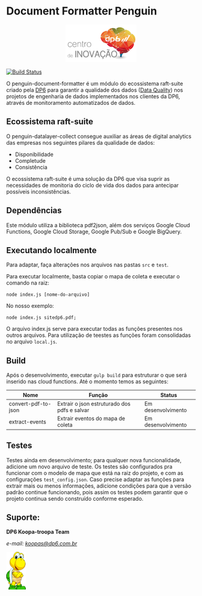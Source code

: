 # Document Formatter Penguin

<div align="center">
<img src="https://raw.githubusercontent.com/DP6/templates-centro-de-inovacoes/main/public/images/centro_de_inovacao_dp6.png" height="100px" />
</div>

[![Build Status](https://travis-ci.org/DP6/Doc-Formatter-Penguin.svg?branch=main)](https://travis-ci.org/DP6/Doc-Formatter-Penguin)

O penguin-document-formatter é um módulo do ecossistema raft-suite criado pela [DP6](https://www.dp6.com.br) para garantir a qualidade dos dados ([Data Quality](https://en.wikipedia.org/wiki/Data_quality)) nos projetos de engenharia de dados implementados nos clientes da DP6, através de monitoramento automatizados de dados.

## Ecossistema raft-suite

O penguin-datalayer-collect consegue auxiliar as áreas de digital analytics das empresas nos seguintes pilares da qualidade de dados:

- Disponibilidade
- Completude
- Consistência

O ecossistema raft-suite é uma solução da DP6 que visa suprir as necessidades de monitoria do ciclo de vida dos dados para antecipar possíveis inconsistências.

## Dependências

Este módulo utiliza a biblioteca pdf2json, além dos serviços Google Cloud Functions, Google Cloud Storage, Google Pub/Sub e Google BigQuery.

## Executando localmente

Para adaptar, faça alterações nos arquivos nas pastas `src` e `test`.

Para executar localmente, basta copiar o mapa de coleta e executar o comando na raiz:

```shell
node index.js [nome-do-arquivo]
```

No nosso exemplo:

```shell
node index.js sitedp6.pdf;
```

O arquivo index.js serve para executar todas as funções presentes nos outros arquivos. Para utilização de teestes as funções foram consolidadas no arquivo `local.js`.

## Build

Após o desenvolvimento, executar `gulp build` para estruturar o que será inserido nas cloud functions. Até o momento temos as seguintes:

| Nome                | Função                                       | Status             |
| ------------------- | -------------------------------------------- | ------------------ |
| convert-pdf-to-json | Extrair o json estruturado dos pdfs e salvar | Em desenvolvimento |
| extract-events      | Extrair eventos do mapa de coleta            | Em desenvolvimento |

## Testes

Testes ainda em desenvolvimento; para qualquer nova funcionalidade, adicione um novo arquivo de teste.
Os testes são configurados pra funcionar com o modelo de mapa que está na raiz do projeto, e com as configurações `test_config.json`. Caso precise adaptar as funções para extrair mais ou menos informações, adicione condições para que a versão padrão continue funcionando, pois assim os testes podem garantir que o projeto continua sendo construído conforme esperado.

## Suporte:

**DP6 Koopa-troopa Team**

_e-mail: <koopas@dp6.com.br>_

<img src="https://raw.githubusercontent.com/DP6/templates-centro-de-inovacoes/main/public/images/koopa.png" height="100" />
